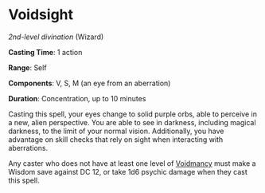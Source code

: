 # Voidsight
*2nd-level divination* (Wizard)

**Casting Time**: 1 action

**Range**: Self

**Components**: V, S, M (an eye from an aberration)

**Duration**: Concentration, up to 10 minutes

Casting this spell, your eyes change to solid purple orbs, able to perceive in a new, alien perspective. You are able to see in darkness, including magical darkness, to the limit of your normal vision. Additionally, you have advantage on skill checks that rely on sight when interacting with aberrations.

Any caster who does not have at least one level of [Voidmancy](/Classes/Wizard/Voidmancy.md) must make a Wisdom save against DC 12, or take 1d6 psychic damage when they cast this spell.
